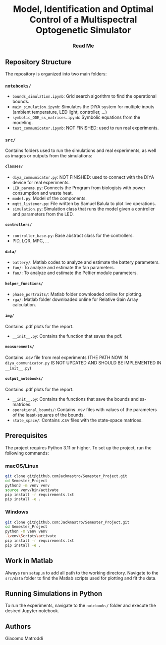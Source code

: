 <h1 align="center">Model, Identification and Optimal Control of a Multispectral Optogenetic Simulator</h1>
<h3 align="center">Read Me</h3>

## Repository Structure

The repository is organized into two main folders:

### `notebooks/`

- `bounds_simulation.ipynb`: Grid search algorithm to find the operational bounds.
- `main_simulation.ipynb`: Simulates the DIYA system for multiple inputs (ambient temperature, LED light, controller, ...)
- `symbolic_ODE_ss_matrices.ipynb`: Symbolic equations from the modeling.
- `test_communicator.ipynb`: NOT FINISHED: used to run real experiments.

### `src/`

Contains folders used to run the simulations and real experiments, as well as images or outputs from the simulations:

#### `classes/`
- `diya_communicator.py`: NOT FINISHED: used to connect with the DIYA device for real experiments.
- `LED_params.py`: Connects the Program from biologists with power consumption and waste heat.
- `model.py`: Model of the components.
- `mqtt_listener.py`: File written by Samuel Balula to plot live operations.
- `simulation.py`: Simulation class that runs the model given a controller and parameters from the LED.

#### `controllers/`
- `controller_base.py`: Base abstract class for the controllers.
- PID, LQR, MPC, ...

#### `data/`
- `battery/`: Matlab codes to analyze and estimate the battery parameters.
- `fan/`: To analyze and estimate the fan parameters.
- `fan/`: To analyze and estimate the Peltier module parameters.

#### `helper_functions/`
- `phase_portraits/`: Matlab folder downloaded online for plotting.
- `rga/`: Matlab folder downloaded online for Relative Gain Array calculation.

#### `img/`
Contains .pdf plots for the report.
- `__init__.py`: Contains the function that saves the pdf.

#### `measurements/`
Contains .csv file from real experiments (THE PATH NOW IN `diya_communicator.py` IS NOT UPDATED AND SHOULD BE IMPLEMENTED IN `__init__.py`)

#### `output_notebooks/`
Contains .pdf plots for the report.
- `__init__.py`: Contains the functions that save the bounds and ss-matrices.
- `operational_bounds/`: Contains .csv files with values of the parameters of the least-squares of the bounds.
- `state_space/`: Contains .csv files with the state-space matrices.

## Prerequisites

The project requires Python 3.11 or higher. To set up the project, run the following commands:

### macOS/Linux
```bash
git clone git@github.comJackmastro/Semester_Project.git
cd Semester_Project
python3 -m venv venv
source venv/bin/activate
pip install -r requirements.txt
pip install -e .
```

### Windows
```bash
git clone git@github.com:Jackmastro/Semester_Project.git
cd Semester_Project
python -m venv venv
.\venv\Scripts\activate
pip install -r requirements.txt
pip install -e .
```

## Work in Matlab
Always run `setup.m` to add all path to the working directory. Navigate to the `src/data` folder to find the Matlab scripts used for plotting and fit the data.

## Running Simulations in Python

To run the experiments, navigate to the `notebooks/` folder and execute the desired Jupyter notebook.

## Authors
Giacomo Matroddi
